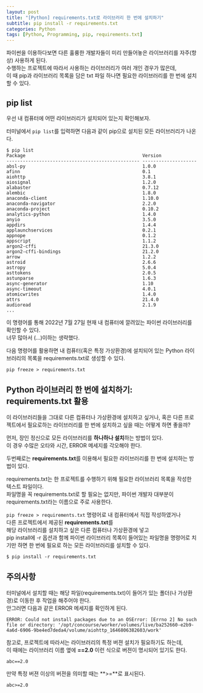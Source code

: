 ```yaml
---
layout: post
title: "[Python] requirements.txt로 라이브러리 한 번에 설치하기"
subtitle: pip install -r requirements.txt
categories: Python
tags: [Python, Programming, pip, requirements.txt]
---
```




파이썬을 이용하다보면 다른 훌륭한 개발자들이 미리 만들어놓은 라이브러리를 자주(항상) 사용하게 된다.  
수행하는 프로젝트에 따라서 사용하는 라이브러리가 여러 개인 경우가 많은데,   
이 때 pip과 라이브러리 목록을 담은 txt 파일 하나면 필요한 라이브러리를 한 번에 설치할 수 있다.  


## pip list 

우선 내 컴퓨터에 어떤 라이브러리가 설치되어 있는지 확인해보자.  

터미널에서 `pip list`를 입력하면 다음과 같이 pip으로 설치된 모든 라이브러리가 나온다.

```
$ pip list
Package                                           Version
------------------------------------------------- --------------------
absl-py                                           1.0.0
afinn                                             0.1
aiohttp                                           3.8.1
aiosignal                                         1.2.0
alabaster                                         0.7.12
alembic                                           1.8.0
anaconda-client                                   1.10.0
anaconda-navigator                                2.2.0
anaconda-project                                  0.10.2
analytics-python                                  1.4.0
anyio                                             3.5.0
appdirs                                           1.4.4
applaunchservices                                 0.2.1
appnope                                           0.1.2
appscript                                         1.1.2
argon2-cffi                                       21.3.0
argon2-cffi-bindings                              21.2.0
arrow                                             1.2.2
astroid                                           2.6.6
astropy                                           5.0.4
asttokens                                         2.0.5
astunparse                                        1.6.3
async-generator                                   1.10
async-timeout                                     4.0.1
atomicwrites                                      1.4.0
attrs                                             21.4.0
audioread                                         2.1.9
...
```


이 명령어를 통해 2022년 7월 27일 현재 내 컴퓨터에 깔려있는 파이썬 라이브러리를 확인할 수 있다.   
너무 많아서 (...)이하는 생략했다.  


다음 명령어를 활용하면 내 컴퓨터(혹은 특정 가상환경)에 설치되어 있는 Python 라이브러리의 목록을 requirements.txt로 생성할 수 있다.

```
pip freeze > requirements.txt
```



## Python 라이브러리 한 번에 설치하기: requirements.txt 활용 

이 라이브러리들을 그대로 다른 컴퓨터나 가상환경에 설치하고 싶거나,
혹은 다른 프로젝트에서 필요로하는 라이브러리를 한 번에 설치하고 싶을 때는 어떻게 하면 좋을까?  


먼저, 장인 정신으로 모든 라이브러리를 **하나하나 설치**하는 방법이 있다.  
이 경우 수많은 오타와 시간, ERROR 메세지를 각오해야 한다. 


두번째로는 **requirements.txt**를 이용해서 필요한 라이브러리를 한 번에 설치하는 방법이 있다.  

requirements.txt는 한 프로젝트를 수행하기 위해 필요한 라이브러리 목록을 작성한 텍스트 파일이다.  
파일명을 꼭 requirements.txt로 할 필요는 없지만, 
파이썬 개발자 대부분이 requirements.txt라는 이름으로 주로 사용한다.  

`pip freeze > requirements.txt` 명령어로 내 컴퓨터에서 직접 작성하였거나    
다른 프로젝트에서 제공된 **requirements.txt**를  
해당 라이브러리를 설치하고 싶은 다른 컴퓨터나 가상환경에 넣고  
pip install에 -r 옵션과 함께 파이썬 라이브러리 목록이 들어있는 파일명을 명령어로 치기만 하면
한 번에 필요로 하는 모든 라이브러리를 설치할 수 있다. 


```
$ pip install -r requirements.txt
```



## 주의사항 

터미널에서 설치할 때는 해당 파일(requirements.txt)이 들어가 있는 폴더(나 가상환경)로 이동한 후 작업을 해주어야 한다.  
안그러면 다음과 같은 ERROR 메세지를 확인하게 된다.  

```
ERROR: Could not install packages due to an OSError: [Errno 2] No such file or directory: '/opt/concourse/worker/volumes/live/ba252660-e2b9-4a6d-6906-9be4ed7deda4/volume/aiohttp_1646806382603/work'
```



참고로, 프로젝트에 따라서는 라이브러리의 특정 버젼 설치가 필요하기도 하는데,  
이 때에는 라이브러리 이름 옆에 **==2.0** 이런 식으로 버젼이 명시되어 있기도 한다.  

```
abc==2.0 
```


만약 특정 버젼 이상의 버젼을 의미할 때는 **>=**로 표시된다. 

```
abc>=2.0 
```


